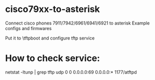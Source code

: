 # cisco79xx-to-asterisk
Connect cisco phones 7911/7942/6961/6941/6921 to asterisk
Example configs and firmwares 

Put it to \tftpboot and configure tftp service 

# How to check service:
netstat -ltunp | grep tftp
udp        0      0 0.0.0.0:69              0.0.0.0:*                           1177/atftpd   
